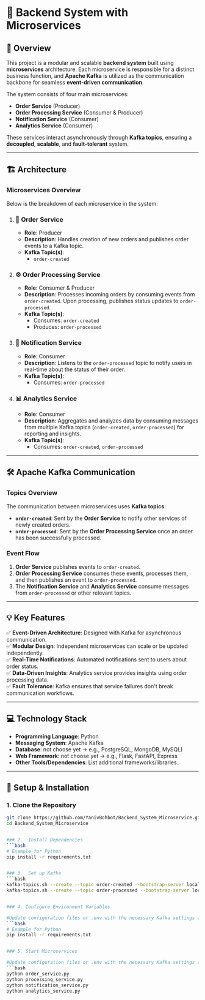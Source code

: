# 🚀 **Backend System with Microservices**

## 📜 **Overview**
This project is a modular and scalable **backend system** built using **microservices** architecture. Each microservice is responsible for a distinct business function, and **Apache Kafka** is utilized as the communication backbone for seamless **event-driven communication**.

The system consists of four main microservices:
- **Order Service** (Producer)
- **Order Processing Service** (Consumer & Producer)
- **Notification Service** (Consumer)
- **Analytics Service** (Consumer)

These services interact asynchronously through **Kafka topics**, ensuring a **decoupled**, **scalable**, and **fault-tolerant** system.

---

## 🏗️ **Architecture**

### Microservices Overview
Below is the breakdown of each microservice in the system:

1. ### 🛒 **Order Service**
   - **Role**: Producer  
   - **Description**: Handles creation of new orders and publishes order events to a Kafka topic.
   - **Kafka Topic(s)**:
     - `order-created`

2. ### ⚙️ **Order Processing Service**
   - **Role**: Consumer & Producer  
   - **Description**: Processes incoming orders by consuming events from `order-created`. Upon processing, publishes status updates to `order-processed`.
   - **Kafka Topic(s)**:
     - Consumes: `order-created`
     - Produces: `order-processed`

3. ### 🔔 **Notification Service**
   - **Role**: Consumer  
   - **Description**: Listens to the `order-processed` topic to notify users in real-time about the status of their order.
   - **Kafka Topic(s)**:
     - Consumes: `order-processed`

4. ### 📊 **Analytics Service**
   - **Role**: Consumer  
   - **Description**: Aggregates and analyzes data by consuming messages from multiple Kafka topics (`order-created`, `order-processed`) for reporting and insights.
   - **Kafka Topic(s)**:
     - Consumes: `order-created`, `order-processed`

---

## 🛠️ **Apache Kafka Communication**

### Topics Overview
The communication between microservices uses **Kafka topics**:

- **`order-created`**: Sent by the **Order Service** to notify other services of newly created orders.
- **`order-processed`**: Sent by the **Order Processing Service** once an order has been successfully processed.

### Event Flow
1. **Order Service** publishes events to `order-created`.
2. **Order Processing Service** consumes these events, processes them, and then publishes an event to `order-processed`.
3. The **Notification Service** and **Analytics Service** consume messages from `order-processed` or other relevant topics.

---

## 💡 **Key Features**

✅ **Event-Driven Architecture**: Designed with Kafka for asynchronous communication.  
✅ **Modular Design**: Independent microservices can scale or be updated independently.  
✅ **Real-Time Notifications**: Automated notifications sent to users about order status.  
✅ **Data-Driven Insights**: Analytics service provides insights using order processing data.  
✅ **Fault Tolerance**: Kafka ensures that service failures don't break communication workflows.

---

## 💻 **Technology Stack**

- **Programming Language**: Python
- **Messaging System**: Apache Kafka
- **Database**: not choose yet -> e.g., PostgreSQL, MongoDB, MySQL)
- **Web Framework**: not choose yet -> e.g., Flask, FastAPI, Express
- **Other Tools/Dependencies**: List additional frameworks/libraries.

---

## 🚀 **Setup & Installation**

### 1. Clone the Repository
```bash
git clone https://github.com/YanivBohbot/Backend_System_Microservice.git
cd Backend_System_Microservice


### 2.  Install Dependencies
```bash
# Example for Python
pip install -r requirements.txt


### 3.  Set up Kafka
```bash
kafka-topics.sh --create --topic order-created --bootstrap-server localhost:9092
kafka-topics.sh --create --topic order-processed --bootstrap-server localhost:9092


### 4. Configure Environment Variables

#Update configuration files or .env with the necessary Kafka settings and service configurations.
```bash
# Example for Python
pip install -r requirements.txt


### 5. Start Microservices

#Update configuration files or .env with the necessary Kafka settings and service configurations.
```bash
python order_service.py
python processing_service.py
python notification_service.py
python analytics_service.py












